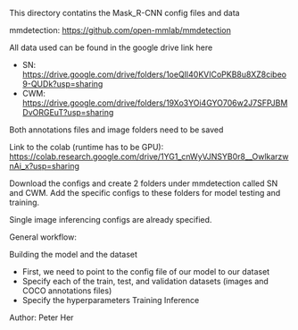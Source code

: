 This directory contatins the Mask_R-CNN config files and data 

mmdetection: 
https://github.com/open-mmlab/mmdetection

All data used  can be found in the google drive link here
 - SN: 
https://drive.google.com/drive/folders/1oeQIl40KVICoPKB8u8XZ8cibeo9-QUDk?usp=sharing
 - CWM: 
https://drive.google.com/drive/folders/19Xo3YOi4GYO706w2J7SFPJBMDvORGEuT?usp=sharing

Both annotations files and image folders need to be saved

Link to the colab (runtime has to be GPU): 
https://colab.research.google.com/drive/1YG1_cnWyVJNSYB0r8__OwlkarzwnAi_x?usp=sharing

Download the configs and create 2 folders under mmdetection called SN and CWM. Add the specific configs to these folders for model testing and training. 

Single image inferencing configs are already specified. 

General workflow: 

Building the model and the dataset
- First, we need to point to the config file of our model to our dataset
- Specify each of the train, test, and validation datasets (images and COCO annotations files) 
- Specify the hyperparameters
Training
Inference

Author: Peter Her
